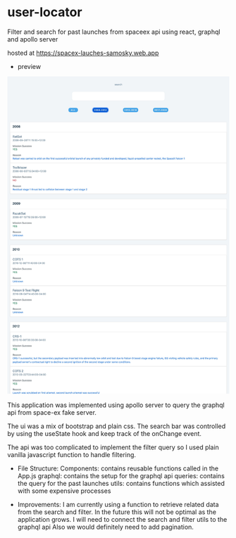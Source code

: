 # user-locator
Filter and search for past launches from spaceex api using react, graphql and apollo server

hosted at 
https://spacex-lauches-samosky.web.app

- preview
<img src='./public/assets/spaceex.png' alt='screen shot of site'/>



This application was implemented using apollo server to query the graphql api from space-ex fake server.

The ui was a mix of bootstrap and plain css. The search bar was controlled by using the useState hook and keep track of the onChange event. 

The api was too complicated to implement the filter query so I used plain vanilla javascript function to handle filtering.

- File Structure:
Components: contains reusable functions called in the App.js
graphql: contains the setup for the graphql api
queries: contains the query for the past launches
utils: contains functions which assisted with some expensive processes


- Improvements:
I am currently using a function to retrieve related data from the search and filter. In the future this will not be optimal as the application grows. I will need to connect the search and filter utils to the graphql api
Also we would definitely need to add pagination.
